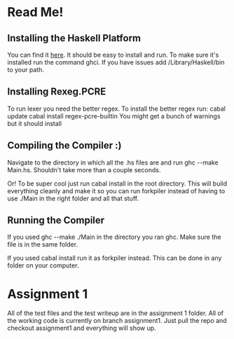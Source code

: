 # Read Me!

## Installing the Haskell Platform
You can find it [here](http://www.haskell.org/platform/).
It should be easy to install and run. To make sure it's installed run the command ghci. If you have issues add /Library/Haskell/bin to your path. 

## Installing Rexeg.PCRE
To run lexer you need the better regex. To install the better regex run: 
	cabal update
	cabal install regex-pcre-builtin
You might get a bunch of warnings but it should install

## Compiling the Compiler :)
Navigate to the directory in which all the .hs files are and run ghc --make Main.hs. Shouldn't take more than a couple seconds.

Or! To be super cool just run cabal install in the root directory. This
will build everything cleanly and make it so you can run forkpiler <filename>
instead of having to use ./Main in the right folder and all that stuff.

## Running the Compiler
If you used ghc --make ./Main <file to compile> in the directory you ran ghc. Make sure the file is in the same folder.

If you used cabal install run it as forkpiler <file to compiler> instead. This
can be done in any folder on your computer. 

# Assignment 1
All of the test files and the test writeup are in the assignment 1 folder. All of the working code is currently on branch assignment1. Just pull the repo and checkout assignment1 and everything will show up.

